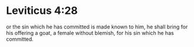 # Leviticus 4:28

or the sin which he has committed is made known to him, he shall bring for his offering a goat, a female without blemish, for his sin which he has committed.
